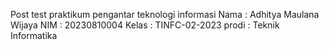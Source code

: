 Post test praktikum pengantar teknologi informasi
Nama  : Adhitya Maulana Wijaya
NIM   : 20230810004
Kelas : TINFC-02-2023
prodi : Teknik Informatika
